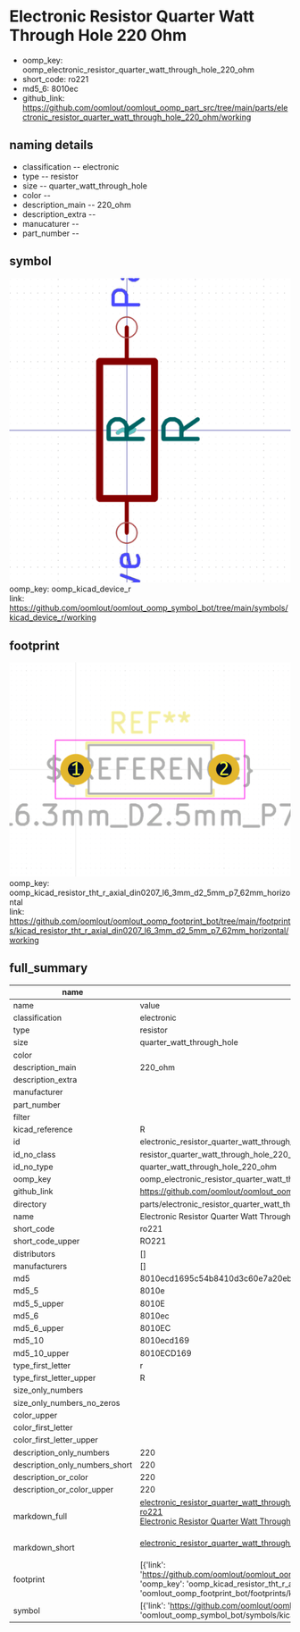 # Electronic Resistor Quarter Watt Through Hole 220 Ohm

  
* oomp_key: oomp_electronic_resistor_quarter_watt_through_hole_220_ohm 
* short_code: ro221
* md5_6: 8010ec  
* github_link: https://github.com/oomlout/oomlout_oomp_part_src/tree/main/parts/electronic_resistor_quarter_watt_through_hole_220_ohm/working  
## naming details
* classification -- electronic
* type -- resistor
* size -- quarter_watt_through_hole
* color -- 
* description_main -- 220_ohm
* description_extra -- 
* manucaturer -- 
* part_number -- 



## symbol

![](symbol/0/working/working_600.png)  
oomp_key: oomp_kicad_device_r  
link: https://github.com/oomlout/oomlout_oomp_symbol_bot/tree/main/symbols/kicad_device_r/working  

## footprint

![](footprint/0/working/working_600.png)  
oomp_key: oomp_kicad_resistor_tht_r_axial_din0207_l6_3mm_d2_5mm_p7_62mm_horizontal  
link: https://github.com/oomlout/oomlout_oomp_footprint_bot/tree/main/footprints/kicad_resistor_tht_r_axial_din0207_l6_3mm_d2_5mm_p7_62mm_horizontal/working  

## full_summary
| name | value | 
| --- | --- | 
| name | value | 
| classification | electronic | 
| type | resistor | 
| size | quarter_watt_through_hole | 
| color |  | 
| description_main | 220_ohm | 
| description_extra |  | 
| manufacturer |  | 
| part_number |  | 
| filter |  | 
| kicad_reference | R | 
| id | electronic_resistor_quarter_watt_through_hole_220_ohm | 
| id_no_class | resistor_quarter_watt_through_hole_220_ohm | 
| id_no_type | quarter_watt_through_hole_220_ohm | 
| oomp_key | oomp_electronic_resistor_quarter_watt_through_hole_220_ohm | 
| github_link | https://github.com/oomlout/oomlout_oomp_part_src/tree/main/parts/electronic_resistor_quarter_watt_through_hole_220_ohm/working | 
| directory | parts/electronic_resistor_quarter_watt_through_hole_220_ohm | 
| name | Electronic Resistor Quarter Watt Through Hole 220 Ohm | 
| short_code | ro221 | 
| short_code_upper | RO221 | 
| distributors | [] | 
| manufacturers | [] | 
| md5 | 8010ecd1695c54b8410d3c60e7a20ebb | 
| md5_5 | 8010e | 
| md5_5_upper | 8010E | 
| md5_6 | 8010ec | 
| md5_6_upper | 8010EC | 
| md5_10 | 8010ecd169 | 
| md5_10_upper | 8010ECD169 | 
| type_first_letter | r | 
| type_first_letter_upper | R | 
| size_only_numbers |  | 
| size_only_numbers_no_zeros |  | 
| color_upper |  | 
| color_first_letter |  | 
| color_first_letter_upper |  | 
| description_only_numbers | 220 | 
| description_only_numbers_short | 220 | 
| description_or_color | 220 | 
| description_or_color_upper | 220 | 
| markdown_full | [electronic_resistor_quarter_watt_through_hole_220_ohm](https://github.com/oomlout/oomlout_oomp_part_src/tree/main/parts/electronic_resistor_quarter_watt_through_hole_220_ohm/working)<br>[ro221](https://github.com/oomlout/oomlout_oomp_part_src/tree/main/parts/electronic_resistor_quarter_watt_through_hole_220_ohm/working)<br>[Electronic Resistor Quarter Watt Through Hole 220 Ohm](https://github.com/oomlout/oomlout_oomp_part_src/tree/main/parts/electronic_resistor_quarter_watt_through_hole_220_ohm/working)<br><br> | 
| markdown_short | [electronic_resistor_quarter_watt_through_hole_220_ohm](https://github.com/oomlout/oomlout_oomp_part_src/tree/main/parts/electronic_resistor_quarter_watt_through_hole_220_ohm/working)<br><br> | 
| footprint | [{'link': 'https://github.com/oomlout/oomlout_oomp_footprint_bot/tree/main/foootprntss/kicad_resistor_tht_r_axial_din0207_l6_3mm_d2_5mm_p7_62mm_horizontal', 'oomp_key': 'oomp_kicad_resistor_tht_r_axial_din0207_l6_3mm_d2_5mm_p7_62mm_horizontal', 'directory': 'oomlout_oomp_footprint_bot/footprints/kicad_resistor_tht_r_axial_din0207_l6_3mm_d2_5mm_p7_62mm_horizontal//working/working.kicad_mod'}] | 
| symbol | [{'link': 'https://github.com/oomlout/oomlout_oomp_symbol_bot/tree/main/symbols/kicad_device_r', 'oomp_key': 'oomp_kicad_device_r', 'directory': 'oomlout_oomp_symbol_bot/symbols/kicad_device_r//working/working.kicad_sym'}] | 
